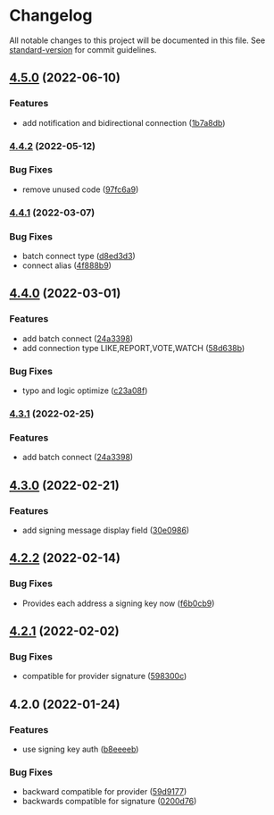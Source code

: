 # Changelog

All notable changes to this project will be documented in this file. See [standard-version](https://github.com/conventional-changelog/standard-version) for commit guidelines.

## [4.5.0](https://github.com/cybertino/cyberconnect/compare/v4.4.2...v4.5.0) (2022-06-10)


### Features

*  add notification and bidirectional connection ([1b7a8db](https://github.com/cybertino/cyberconnect/commit/1b7a8db3c086a334ee17d3fa83f53ec62bd7ee87))

### [4.4.2](https://github.com/cybertino/cyberconnect/compare/v4.4.1...v4.4.2) (2022-05-12)


### Bug Fixes

* remove unused code ([97fc6a9](https://github.com/cybertino/cyberconnect/commit/97fc6a9a2eca3aab87cf2ab9647288ef6f631d1f))

### [4.4.1](https://github.com/cybertino/cyberconnect/compare/v4.4.0...v4.4.1) (2022-03-07)


### Bug Fixes

* batch connect type ([d8ed3d3](https://github.com/cybertino/cyberconnect/commit/d8ed3d34e92e9fd057294e4a245dd8950173d31e))
* connect alias ([4f888b9](https://github.com/cybertino/cyberconnect/commit/4f888b98a823922370d371fa630863f9e3738f1c))

## [4.4.0](https://github.com/cybertino/cyberconnect/compare/v4.3.0...v4.4.0) (2022-03-01)


### Features

* add batch connect ([24a3398](https://github.com/cybertino/cyberconnect/commit/24a3398fe2adf43c435abbe88c72bc70befa03f3))
* add connection type LIKE,REPORT,VOTE,WATCH ([58d638b](https://github.com/cybertino/cyberconnect/commit/58d638b69d034075e6cd67c7674230dfe1066dfa))


### Bug Fixes

* typo and logic optimize ([c23a08f](https://github.com/cybertino/cyberconnect/commit/c23a08fed5ecc34458dfe034e087fba6dedd6b39))

### [4.3.1](https://github.com/cybertino/cyberconnect/compare/v4.3.0...v4.3.1) (2022-02-25)


### Features

* add batch connect ([24a3398](https://github.com/cybertino/cyberconnect/commit/24a3398fe2adf43c435abbe88c72bc70befa03f3))

## [4.3.0](https://github.com/cybertino/cyberconnect/compare/v4.2.2...v4.3.0) (2022-02-21)


### Features

* add signing message display field ([30e0986](https://github.com/cybertino/cyberconnect/commit/30e09863dae349ae3b59e82fc86a9ff67a4fdb2f))

## [4.2.2](https://github.com/cybertino/cyberconnect/compare/v4.2.1...v4.2.2) (2022-02-14)

### Bug Fixes

- Provides each address a signing key now ([f6b0cb9](https://github.com/cybertino/cyberconnect/commit/598300c88950106568a4932cf824fae493dcd338))

## [4.2.1](https://github.com/cybertino/cyberconnect/compare/v4.2.0...v4.2.1) (2022-02-02)

### Bug Fixes

- compatible for provider signature ([598300c](https://github.com/cybertino/cyberconnect/commit/598300c88950106568a4932cf824fae493dcd338))

## 4.2.0 (2022-01-24)

### Features

- use signing key auth ([b8eeeeb](https://github.com/cybertino/cyberconnect/commit/b8eeeeb0de6beb92e6c8ce95d2991894c01ece4a))

### Bug Fixes

- backward compatible for provider ([59d9177](https://github.com/cybertino/cyberconnect/commit/59d9177e922bfbff789766869eb015ab4f09324d))
- backwards compatible for signature ([0200d76](https://github.com/cybertino/cyberconnect/commit/0200d76e02af8971887a76f6a7577bb7b1430550))
